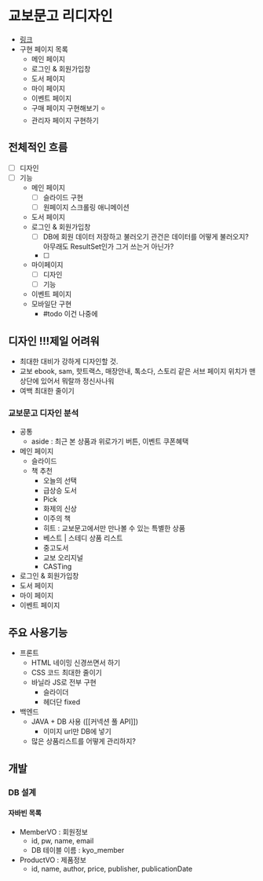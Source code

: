 # 교보문고 리디자인
- [링크](https://www.kyobobook.co.kr/)
- 구현 페이지 목록
	- 메인 페이지
	- 로그인 & 회원가입창
	- 도서 페이지
	- 마이 페이지
	- 이벤트 페이지
	- 구매 페이지 구현해보기 ⭐
	- 관리자 페이지 구현하기

## 전체적인 흐름
- [ ] 디자인
- [ ] 기능
	- 메인 페이지
		- [ ] 슬라이드 구현
		- [ ] 원페이지 스크롤링 애니메이션
	- 도서 페이지
	- 로그인 & 회원가입창 
		- [ ] DB에 회원 데이터 저장하고 불러오기 
		      관건은 데이터를 어떻게 불러오지? 아무래도 ResultSet인가 그거 쓰는거 아닌가?
		- [ ] 
	- 마이페이지
		- [ ] 디자인
		- [ ] 기능
	- 이벤트 페이지
	- 모바일단 구현
		- #todo 이건 나중에
## 디자인 !!!제일 어려워
- 최대한 대비가 강하게 디자인할 것.
- 교보 ebook, sam, 핫트랙스, 매장안내, 톡소다, 스토리 같은 서브 페이지 위치가 맨 상단에 있어서 뭐랄까 정신사나워
- 여백 최대한 줄이기
### 교보문고 디자인 분석
- 공통
	- aside : 최근 본 상품과 위로가기 버튼, 이벤트 쿠폰혜택
- 메인 페이지
	- 슬라이드
	- 책 추천 
		- 오늘의 선택
		- 급상승 도서
		- Pick
		- 화제의 신상
		- 이주의 책
		- 히트 : 교보문고에서만 만나볼 수 있는 특별한 상품
		- 베스트 | 스테디 상품 리스트
		- 중고도서 
		- 교보 오리지널
		- CASTing
- 로그인 & 회원가입창
- 도서 페이지
- 마이 페이지
- 이벤트 페이지
## 주요 사용기능
- 프론트
	- HTML 네이밍 신경쓰면서 하기
	- CSS 코드 최대한 줄이기
	- 바닐라 JS로 전부 구현
		- 슬라이더
		- 헤더단 fixed
- 백엔드
	- JAVA + DB 사용 ([[커넥션 풀 API]])
		- 이미지 url만 DB에 넣기
	- 많은 상품리스트를 어떻게 관리하지?

## 개발
### DB 설계
#### 자바빈 목록
- MemberVO : 회원정보
	- id, pw, name, email
	- DB 테이블 이름 : kyo_member
- ProductVO : 제품정보
	- id, name, author, price, publisher, publicationDate